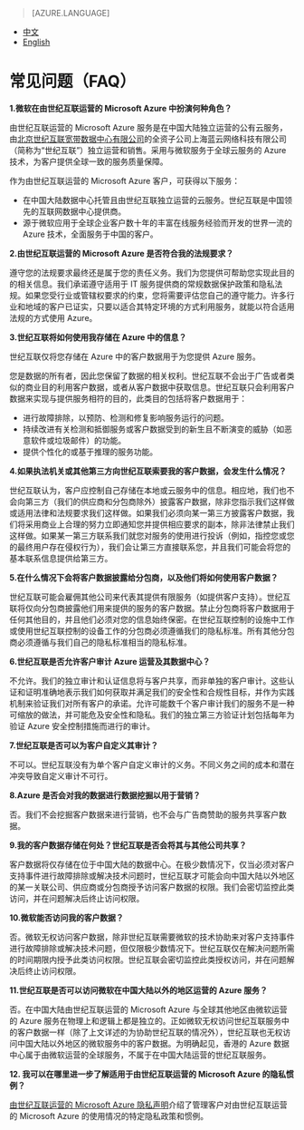 <properties
	pageTitle=""
    description=""
    services=""
    documentationCenter=""
    authors=""
    manager=""
    editor=""
    tags=""/>

> [AZURE.LANGUAGE]
- [中文](/support/trust-center/faq/)
- [English](/support/trust-center/faq-en/)

# 常见问题（FAQ）
 
 <tags ms.service="trust-center" ms.date="12/2015" wacn.date="12/2015" wacn.lang="cn"/>
 
**1.微软在由世纪互联运营的 Microsoft Azure 中扮演何种角色？**

由世纪互联运营的 Microsoft Azure 服务是在中国大陆独立运营的公有云服务，由[北京世纪互联宽带数据中心有限公司](http://www.ch.21vianet.com/)的全资子公司上海蓝云网络科技有限公司（简称为“世纪互联”）独立运营和销售。采用与微软服务于全球云服务的 Azure 技术，为客户提供全球一致的服务质量保障。

作为由世纪互联运营的 Microsoft Azure 客户，可获得以下服务：

* 在中国大陆数据中心托管且由世纪互联独立运营的云服务。世纪互联是中国领先的互联网数据中心提供商。
* 源于微软应用于全球企业客户数十年的丰富在线服务经验而开发的世界一流的 Azure 技术，全面服务于中国的客户。

**2.由世纪互联运营的 Microsoft Azure 是否符合我的法规要求？**

遵守您的法规要求最终还是属于您的责任义务。我们为您提供可帮助您实现此目的的相关信息。我们承诺遵守适用于 IT 服务提供商的常规数据保护政策和隐私法规。如果您受行业或管辖权要求的约束，您将需要评估您自己的遵守能力。许多行业和地域的客户已证实，只要以适合其特定环境的方式利用服务，就能以符合适用法规的方式使用 Azure。

**3.世纪互联将如何使用我存储在 Azure 中的信息？**

世纪互联仅将您存储在 Azure 中的客户数据用于为您提供 Azure 服务。

您是数据的所有者，因此您保留了数据的相关权利。世纪互联不会出于广告或者类似的商业目的利用客户数据，或者从客户数据中获取信息。世纪互联只会利用客户数据来实现与提供服务相符的目的，此类目的包括将客户数据用于：

* 进行故障排除，以预防、检测和修复影响服务运行的问题。
* 持续改进有关检测和抵御服务或客户数据受到的新生且不断演变的威胁（如恶意软件或垃圾邮件）的功能。
* 提供个性化的或基于推理的服务功能。

**4.如果执法机关或其他第三方向世纪互联索要我的客户数据，会发生什么情况？**

世纪互联认为，客户应控制自己存储在本地或云服务中的信息。相应地，我们也不会向第三方（我们的供应商和分包商除外）披露客户数据，除非您指示我们这样做或适用法律和法规要求我们这样做。如果我们必须向某一第三方披露客户数据，我们将采用商业上合理的努力立即通知您并提供相应要求的副本，除非法律禁止我们这样做。如果某一第三方联系我们就您对服务的使用进行投诉（例如，指控您或您的最终用户存在侵权行为），我们会让第三方直接联系您，并且我们可能会将您的基本联系信息提供给第三方。

**5.在什么情况下会将客户数据披露给分包商，以及他们将如何使用客户数据？**

世纪互联可能会雇佣其他公司来代表其提供有限服务（如提供客户支持）。世纪互联将仅向分包商披露他们用来提供的服务的客户数据。禁止分包商将客户数据用于任何其他目的，并且他们必须对您的信息始终保密。在世纪互联控制的设施中工作或使用世纪互联控制的设备工作的分包商必须遵循我们的隐私标准。所有其他分包商必须遵循与我们自己的隐私标准相当的隐私标准。

**6.世纪互联是否允许客户审计 Azure 运营及其数据中心？**

不允许。我们的独立审计和认证信息将与客户共享，而非单独的客户审计。这些认证和证明准确地表示我们如何获取并满足我们的安全性和合规性目标，并作为实践机制来验证我们对所有客户的承诺。允许可能数千个客户审计我们的服务不是一种可缩放的做法，并可能危及安全性和隐私。我们的独立第三方验证计划包括每年为验证 Azure 安全控制措施而进行的审计。

**7.世纪互联是否可以为客户自定义其审计？**

不可以。世纪互联没有为单个客户自定义审计的义务。不同义务之间的成本和潜在冲突导致自定义审计不可行。

**8.Azure 是否会对我的数据进行数据挖掘以用于营销？**

否。我们不会挖掘客户数据来进行营销，也不会与广告商赞助的服务共享客户数据。

**9.我的客户数据存储在何处？世纪互联是否会将其与其他公司共享？**

客户数据将仅存储在位于中国大陆的数据中心。在极少数情况下，仅当必须对客户支持事件进行故障排除或解决技术问题时，世纪互联才可能会向中国大陆以外地区的某一关联公司、供应商或分包商授予访问客户数据的权限。我们会密切监控此类访问，并在问题解决后终止访问权限。

**10.微软能否访问我的客户数据？**

否。微软无权访问客户数据，除非世纪互联需要微软的技术协助来对客户支持事件进行故障排除或解决技术问题，但仅限极少数情况下。世纪互联仅在解决问题所需的时间期限内授予此类访问权限。世纪互联会密切监控此类授权访问，并在问题解决后终止访问权限。

**11.世纪互联是否可以访问微软在中国大陆以外的地区运营的 Azure 服务？**

否。在中国大陆由世纪互联运营的 Microsoft Azure 与全球其他地区由微软运营的 Azure 服务在物理上和逻辑上都是独立的。正如微软无权访问世纪互联服务中的客户数据一样（除了上文详述的为协助世纪互联的情况外），世纪互联也无权访问中国大陆以外地区的微软服务中的客户数据。为明确起见，香港的 Azure 数据中心属于由微软运营的全球服务，不属于在中国大陆运营的世纪互联服务。

**12. 我可以在哪里进一步了解适用于由世纪互联运营的 Microsoft Azure 的隐私惯例？**

[由世纪互联运营的 Microsoft Azure 隐私声明](/support/legal/privacy-statement/)介绍了管理客户对由世纪互联运营的 Microsoft Azure 的使用情况的特定隐私政策和惯例。

